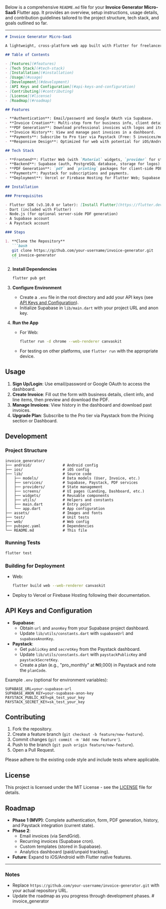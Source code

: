 Below is a comprehensive `README.md` file for your **Invoice Generator Micro-SaaS** Flutter app. It provides an overview, setup instructions, usage details, and contribution guidelines tailored to the project structure, tech stack, and goals outlined so far.

---

````markdown
# Invoice Generator Micro-SaaS

A lightweight, cross-platform web app built with Flutter for freelancers, consultants, and small businesses to create, preview, and download professional PDF invoices. This micro-SaaS includes authentication, invoice history, and Paystack payment integration, with a lean MVP design expandable to advanced features like email and recurring invoices.

## Table of Contents

- [Features](#features)
- [Tech Stack](#tech-stack)
- [Installation](#installation)
- [Usage](#usage)
- [Development](#development)
- [API Keys and Configuration](#api-keys-and-configuration)
- [Contributing](#contributing)
- [License](#license)
- [Roadmap](#roadmap)

## Features

- **Authentication**: Email/password and Google OAuth via Supabase.
- **Invoice Creation**: Multi-step form for business info, client details, and line items.
- **PDF Generation**: Download professional invoices with logos and itemized tables.
- **Invoice History**: View and manage past invoices in a dashboard.
- **Payments**: Subscribe to Pro tier via Paystack (Free: 5 invoices/month; Pro: ₦9,000/month).
- **Responsive Design**: Optimized for web with potential for iOS/Android expansion.

## Tech Stack

- **Frontend**: Flutter Web (with `Material` widgets, `provider` for state management).
- **Backend**: Supabase (auth, PostgreSQL database, storage for logos).
- **PDF Generation**: `pdf` and `printing` packages for client-side PDF creation.
- **Payments**: Paystack for subscriptions and payments.
- **Deployment**: Vercel or Firebase Hosting for Flutter Web; Supabase hosted backend.

## Installation

### Prerequisites

- Flutter SDK (v3.10.0 or later): [Install Flutter](https://flutter.dev/docs/get-started/install)
- Dart (included with Flutter)
- Node.js (for optional server-side PDF generation)
- A Supabase account
- A Paystack account

### Steps

1. **Clone the Repository**
   ```bash
   git clone https://github.com/your-username/invoice-generator.git
   cd invoice-generator
   ```
````

2. **Install Dependencies**

   ```bash
   flutter pub get
   ```

3. **Configure Environment**

   - Create a `.env` file in the root directory and add your API keys (see [API Keys and Configuration](#api-keys-and-configuration)).
   - Initialize Supabase in `lib/main.dart` with your project URL and anon key.

4. **Run the App**
   - For Web:
     ```bash
     flutter run -d chrome --web-renderer canvaskit
     ```
   - For testing on other platforms, use `flutter run` with the appropriate device.

## Usage

1. **Sign Up/Login**: Use email/password or Google OAuth to access the dashboard.
2. **Create Invoice**: Fill out the form with business details, client info, and line items, then preview and download the PDF.
3. **Manage Invoices**: View history in the dashboard and download past invoices.
4. **Upgrade Plan**: Subscribe to the Pro tier via Paystack from the Pricing section or Dashboard.

## Development

### Project Structure

```
invoice_generator/
├── android/              # Android config
├── ios/                  # iOS config
├── lib/                  # Source code
│   ├── models/           # Data models (User, Invoice, etc.)
│   ├── services/         # Supabase, Paystack, PDF services
│   ├── providers/        # State management
│   ├── screens/          # UI pages (Landing, Dashboard, etc.)
│   ├── widgets/          # Reusable components
│   ├── utils/            # Helpers and constants
│   ├── main.dart         # Entry point
│   └── app.dart          # App configuration
├── assets/               # Images and fonts
├── test/                 # Unit tests
├── web/                  # Web config
├── pubspec.yaml          # Dependencies
└── README.md             # This file
```

### Running Tests

```bash
flutter test
```

### Building for Deployment

- Web:
  ```bash
  flutter build web --web-renderer canvaskit
  ```
- Deploy to Vercel or Firebase Hosting following their documentation.

## API Keys and Configuration

- **Supabase**:
  - Obtain `url` and `anonKey` from your Supabase project dashboard.
  - Update `lib/utils/constants.dart` with `supabaseUrl` and `supabaseAnonKey`.
- **Paystack**:
  - Get `publicKey` and `secretKey` from the Paystack dashboard.
  - Update `lib/utils/constants.dart` with `paystackPublicKey` and `paystackSecretKey`.
  - Create a plan (e.g., "pro_monthly" at ₦9,000) in Paystack and note the `planCode`.

Example `.env` (optional for environment variables):

```
SUPABASE_URL=your-supabase-url
SUPABASE_ANON_KEY=your-supabase-anon-key
PAYSTACK_PUBLIC_KEY=pk_test_your_key
PAYSTACK_SECRET_KEY=sk_test_your_key
```

## Contributing

1. Fork the repository.
2. Create a feature branch (`git checkout -b feature/new-feature`).
3. Commit changes (`git commit -m 'Add new feature'`).
4. Push to the branch (`git push origin feature/new-feature`).
5. Open a Pull Request.

Please adhere to the existing code style and include tests where applicable.

## License

This project is licensed under the MIT License - see the [LICENSE](LICENSE) file for details.

## Roadmap

- **Phase 1 (MVP)**: Complete authentication, form, PDF generation, history, and Paystack integration (current state).
- **Phase 2**:
  - Email invoices (via SendGrid).
  - Recurring invoices (Supabase cron).
  - Custom templates (stored in Supabase).
  - Analytics dashboard (paid/unpaid tracking).
- **Future**: Expand to iOS/Android with Flutter native features.

---

### Notes

- Replace `https://github.com/your-username/invoice-generator.git` with your actual repository URL.
- Update the roadmap as you progress through development phases.
#   i n v o i c e _ g e n e r a t o r  
 